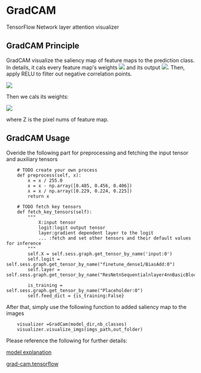 # GradCAM
TensorFlow Network layer attention visualizer

## GradCAM Principle 

GradCAM visualize the saliency map of feature maps to the prediction class. In details, it cals every feature map's weights ![](http://latex.codecogs.com/gif.latex?\\alpha_k^c) and its output ![](http://latex.codecogs.com/gif.latex?A^k). Then, apply RELU to filter out negative correlation points.

![](http://latex.codecogs.com/gif.latex?L_{Grad-CAM}=RELU(\\sum_k{\\alpha_k^cA^k}))

Then we cals its weights:

![](http://latex.codecogs.com/gif.latex?\\alpha_k^c=\\frac{1}{Z}\\sum_i\\sum_j\\frac{\\partial{y^c}}{\\partial{A^k_{ij}}})

where Z is the pixel nums of feature map.

## GradCAM Usage

Overide the following part for preprocessing and fetching the input tensor and auxiliary tensors 

```
    # TODO create your own process
    def preprocess(self, x):
        x = x / 255.0
        x = x - np.array([0.485, 0.456, 0.406])
        x = x / np.array([0.229, 0.224, 0.225])
        return x

    # TODO fetch key tensors
    def fetch_key_tensors(self):
        """
            X:input tensor
            logit:logit output tensor
            layer:gradient dependent layer to the logit
            ... :fetch and set other tensors and their default values for inference
        """
        self.X = self.sess.graph.get_tensor_by_name('input:0')
        self.logit = self.sess.graph.get_tensor_by_name("finetune_dense1/BiasAdd:0")
        self.layer = self.sess.graph.get_tensor_by_name("ResNetnSequentialnlayer4nnBasicBlockn1nnReLUnrelun168:0")

        is_training = self.sess.graph.get_tensor_by_name("Placeholder:0")
        self.feed_dict = {is_training:False}
```

After that, simply use the following function to added saliency map to the images
```
    visualizer =GradCam(model_dir,nb_classes)
    visualizer.visualize_imgs(imgs_path,out_folder)
```


Please reference the following for further details:

[model explanation](https://bindog.github.io/blog/2018/02/10/model-explanation/)

[grad-cam.tensorflow](https://github.com/Ankush96/grad-cam.tensorflow)